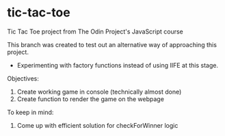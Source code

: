 # tic-tac-toe
Tic Tac Toe project from The Odin Project's JavaScript course

This branch was created to test out an alternative way of approaching this project.

- Experimenting with factory functions instead of using IIFE at this stage.


Objectives:

1. Create working game in console (technically almost done)
2. Create function to render the game on the webpage

To keep in mind:

1. Come up with efficient solution for checkForWinner logic
